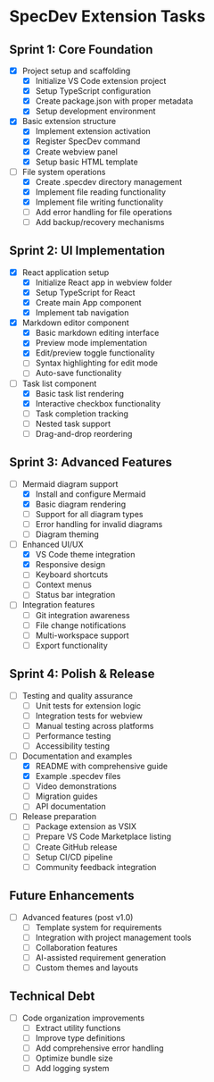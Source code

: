 # SpecDev Extension Tasks

## Sprint 1: Core Foundation

- [x] Project setup and scaffolding
  - [x] Initialize VS Code extension project
  - [x] Setup TypeScript configuration
  - [x] Create package.json with proper metadata
  - [x] Setup development environment

- [x] Basic extension structure
  - [x] Implement extension activation
  - [x] Register SpecDev command
  - [x] Create webview panel
  - [x] Setup basic HTML template

- [ ] File system operations
  - [x] Create .specdev directory management
  - [x] Implement file reading functionality
  - [x] Implement file writing functionality
  - [ ] Add error handling for file operations
  - [ ] Add backup/recovery mechanisms

## Sprint 2: UI Implementation

- [x] React application setup
  - [x] Initialize React app in webview folder
  - [x] Setup TypeScript for React
  - [x] Create main App component
  - [x] Implement tab navigation

- [x] Markdown editor component
  - [x] Basic markdown editing interface
  - [x] Preview mode implementation
  - [x] Edit/preview toggle functionality
  - [ ] Syntax highlighting for edit mode
  - [ ] Auto-save functionality

- [ ] Task list component
  - [x] Basic task list rendering
  - [x] Interactive checkbox functionality
  - [ ] Task completion tracking
  - [ ] Nested task support
  - [ ] Drag-and-drop reordering

## Sprint 3: Advanced Features

- [ ] Mermaid diagram support
  - [x] Install and configure Mermaid
  - [x] Basic diagram rendering
  - [ ] Support for all diagram types
  - [ ] Error handling for invalid diagrams
  - [ ] Diagram theming

- [ ] Enhanced UI/UX
  - [x] VS Code theme integration
  - [x] Responsive design
  - [ ] Keyboard shortcuts
  - [ ] Context menus
  - [ ] Status bar integration

- [ ] Integration features
  - [ ] Git integration awareness
  - [ ] File change notifications
  - [ ] Multi-workspace support
  - [ ] Export functionality

## Sprint 4: Polish & Release

- [ ] Testing and quality assurance
  - [ ] Unit tests for extension logic
  - [ ] Integration tests for webview
  - [ ] Manual testing across platforms
  - [ ] Performance testing
  - [ ] Accessibility testing

- [ ] Documentation and examples
  - [x] README with comprehensive guide
  - [x] Example .specdev files
  - [ ] Video demonstrations
  - [ ] Migration guides
  - [ ] API documentation

- [ ] Release preparation
  - [ ] Package extension as VSIX
  - [ ] Prepare VS Code Marketplace listing
  - [ ] Create GitHub release
  - [ ] Setup CI/CD pipeline
  - [ ] Community feedback integration

## Future Enhancements

- [ ] Advanced features (post v1.0)
  - [ ] Template system for requirements
  - [ ] Integration with project management tools
  - [ ] Collaboration features
  - [ ] AI-assisted requirement generation
  - [ ] Custom themes and layouts

## Technical Debt

- [ ] Code organization improvements
  - [ ] Extract utility functions
  - [ ] Improve type definitions
  - [ ] Add comprehensive error handling
  - [ ] Optimize bundle size
  - [ ] Add logging system
